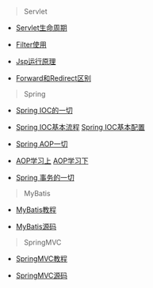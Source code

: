 >Servlet

- [Servlet生命周期](http://www.cnblogs.com/xuekyo/archive/2013/02/24/2924072.html)

- [Filter使用](http://www.cnblogs.com/javawebsoa/archive/2013/07/31/3228858.html)

- [Jsp运行原理](http://blog.csdn.net/hanxuemin12345/article/details/23831645)

- [Forward和Redirect区别](http://www.cnblogs.com/wxgblogs/p/5602849.html)

>Spring

- [Spring IOC的一切](https://blog.csdn.net/javazejian/article/details/54561302#bean%E7%9A%84%E9%87%8D%E5%86%99%E6%9C%BA%E5%88%B6)

- [Spring IOC基本流程](http://www.importnew.com/19243.html)
[Spring IOC基本配置](http://www.importnew.com/17552.html)

- [Spring AOP一切](https://blog.csdn.net/javazejian/article/details/56267036#t19)

- [AOP学习上](http://www.importnew.com/21807.html)
[AOP学习下](http://www.importnew.com/21811.html)

- [Spring 事务的一切](https://blog.csdn.net/trigl/article/details/50968079#t14)

>MyBatis

- [MyBatis教程](https://blog.csdn.net/column/details/smybatis.html)

- [MyBatis源码](https://my.oschina.net/zudajun/)

>SpringMVC

- [SpringMVC教程](https://blog.csdn.net/column/details/spring-mvc.html)

- [SpringMVC源码](https://my.oschina.net/HeliosFly?tab=newest&catalogId=450319)
